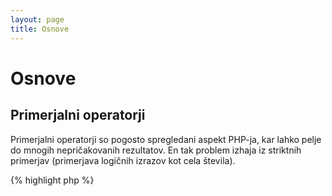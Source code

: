 ```yaml
---
layout: page
title: Osnove
---
```


# Osnove

## Primerjalni operatorji

Primerjalni operatorji so pogosto spregledani aspekt PHP-ja, kar lahko pelje do mnogih nepričakovanih rezultatov.
En tak problem izhaja iz striktnih primerjav (primerjava logičnih izrazov kot cela števila).

{% highlight php %}
<?php
$a = 5;   // 5 as an integer

var_dump($a == 5);       // compare value; return true
var_dump($a == '5');     // compare value (ignore type); return true
var_dump($a === 5);      // compare type/value (integer vs. integer); return true
var_dump($a === '5');    // compare type/value (integer vs. string); return false

/**
 * Strict comparisons
 */
if (strpos('testing', 'test')) {    // 'test' is found at position 0, which is interpreted as the boolean 'false'
    // code...
}

vs.

if (strpos('testing', 'test') !== false) {    // true, as strict comparison was made (0 !== false)
    // code...
}
{% endhighlight %}

* [Primerjalni operatorji](http://php.net/manual/en/language.operators.comparison.php)
* [Primerjalna tabela](http://php.net/manual/en/types.comparisons.php)

## Pogojni stavki

### If stavki

Pri uporabi 'if/else' stavkov znotraj funkcije ali razreda, je pogosto spregledano, da mora biti 'else' uporabljen
v vezavi, da se deklarira potencialne rezultate. Vendar če rezultat definira vrednost, ki jo vrne, 'else' ni
potreben saj bo 'return' končala funkcijo, kar naredi 'else' spornega.

{% highlight php %}
<?php
function test($a)
{
    if ($a) {
        return true;
    } else {
        return false;
    }
}

vs.

function test($a)
{
    if ($a) {
        return true;
    }
    return false;    // else is not necessary
}
{% endhighlight %}

* [If stavki](http://php.net/manual/en/control-structures.if.php)

### Switch stavki

Switch stavki so odličen način za izogib pisanju neskončnih 'if' in 'else' stavkov, vendar je nekaj stvari, na katere je dobro biti pozoren:

- Switch stavki samo primerjajo vrednosti in ne tipa (ekvivalentno '==')
- Ponavljajo 'case' za 'case' sklopom dokler ni ujemanje najdeno. Če ni najdenega ujemanja, potem je uporabljen 'default' (če je definiran)
- Brez 'break', bodo nadaljevali implementacijo vsakega 'case' dokler ne dosežejo 'break/return'
- Znotraj funkcije uporaba 'return' blaži potrebo po 'break' saj konča funkcijo

{% highlight php %}
<?php
$answer = test(2);    // the code from both 'case 2' and 'case 3' will be implemented

function test($a)
{
    switch ($a) {
        case 1:
            // code...
            break;             // break is used to end the switch statement
        case 2:
            // code...         // with no break, comparison will continue to 'case 3'
        case 3:
            // code...
            return $result;    // within a function, 'return' will end the function
        default:
            // code...
            return $error;
    }
}
{% endhighlight %}

* [Switch stavki](http://php.net/manual/en/control-structures.switch.php)
* [PHP switch](http://phpswitch.com/)

## Globalni imenski prostor

Ko se uporablja imenske prostore, lahko ugotovite, da so interne funkcije skrite za funkcijami, ki jih napišete. Da se to popravi,
se sklicujte na globalne funkcije z uporabo poševnice nazaj pred imenom funkcije.

{% highlight php %}
<?php
namespace phptherightway;

function fopen()
{
    $file = \fopen();    // Our function name is the same as an internal function.
                         // Execute the function from the global space by adding '\'.
}

function array()
{
    $iterator = new \ArrayIterator();    // ArrayIterator is an internal class. Using its name without a backslash
                                         // will attempt to resolve it within your namespace.
}
{% endhighlight %}

* [Globalni prostor](http://php.net/manual/en/language.namespaces.global.php)
* [Globalna pravila](http://php.net/manual/en/userlandnaming.rules.php)

## Nizi

### Spajanje

- Če je vaša vrstica širša preko priporočene dolžine vrstice (120 znakov), razmislite o spajanju vaše vrstice
- Za bralnost je najboljše uporabiti operatorje spajanja nad operatorji dodeljevanja
- Medtem ko ste znotraj originalnega področja spremenljivke, zamaknite kodo, ko spajanje uporabi novo vrstico


{% highlight php %}
<?php
$a  = 'Multi-line example';    // concatenating assignment operator (.=)
$a .= "\n";
$a .= 'of what not to do';

vs.

$a = 'Multi-line example'      // concatenation operator (.)
    . "\n"                     // indenting new lines
    . 'of what to do';
{% endhighlight %}

* [Operatorji nizov](http://php.net/manual/en/language.operators.string.php)

### Tipi nizov

Tipi nizov so konstantna lastnost znotraj PHP skupnosti, vendar upajmo, da bo ta sekcija razložila
razlike med tipi nizov in njenimi prednostmi/uporabami.

#### Enojni citati

Enojni citati so najenostavnejša pot za definiranje niza in so pogosto najhitrejši. Njihova hitrost izhaja iz PHP-ja,
ki ne parsa niza (ne razčlenjuje za spremenljivke). Najboljše so uporabni za:

- Nize, ki ne potrebujejo razčlenjevanja
- Pisanje spremenljivke v preprosti tekst

{% highlight php %}
<?php
echo 'This is my string, look at how pretty it is.';    // no need to parse a simple string

/**
 * Output:
 *
 * This is my string, look at how pretty it is.
 */
{% endhighlight %}

* [Enojni citat](http://www.php.net/manual/en/language.types.string.php#language.types.string.syntax.single)

#### Dvojni citati

Dvojni citati so švicarski vojaški nož za nize, vendar so počasnejši zaradi razčlenjevanja niza. Najboljše so
uporabni za:

- Zatekajoče nize (escaped)
- Nizi z mnogimi spremenljivkami in preprostim tekstom
- Zgoščevanje več vrstičnega spojevanja in izboljšanja bralnosti

{% highlight php %}
<?php
echo 'phptherightway is ' . $adjective . '.'     // a single quotes example that uses multiple concatenating for
    . "\n"                                       // variables and escaped string
    . 'I love learning' . $code . '!';

vs.

echo "phptherightway is $adjective.\n I love learning $code!"  // Instead of multiple concatenating, double quotes
                                                               // enables us to use a parsable string
{% endhighlight %}

Ko se uporablja dvojne citate, ki vsebujejo spremenljivke, je pogosti primer, da se bo spremenljivka dotikala drugega
znaka. To bo imelo za posledico, da PHP ne bo razčlenil spremenljivke, ker je le-ta prikrita. Da se izognete temu problemu,
zavijte spremenljivko znotraj para zavitih oklepajev.

{% highlight php %}
<?php
$juice = 'plum';
echo "I drank some juice made of $juices";    // $juice cannot be parsed

vs.

$juice = 'plum';
echo "I drank some juice made of {$juice}s";    // $juice will be parsed

/**
 * Complex variables will also be parsed within curly brackets
 */

$juice = array('apple', 'orange', 'plum');
echo "I drank some juice made of {$juice[1]}s";   // $juice[1] will be parsed
{% endhighlight %}

* [Dvojni citati](http://www.php.net/manual/en/language.types.string.php#language.types.string.syntax.double)

#### Nowdoc sintaksa

Nowdoc sintaksa je bila predstavljena v 5.3 in se interno obnaša na podoben način kot enojni citati, razen ko je primernejše
uporabiti več vrstične nize brez potrebe po spojevanju.

{% highlight php %}
<?php
$str = <<<'EOD'             // initialized by <<<
Example of string
spanning multiple lines
using nowdoc syntax.
$a does not parse.
EOD;                        // closing 'EOD' must be on it's own line, and to the left most point

/**
 * Output:
 *
 * Example of string
 * spanning multiple lines
 * using nowdoc syntax.
 * $a does not parse.
 */
{% endhighlight %}

* [Nowdoc sintaksa](http://www.php.net/manual/en/language.types.string.php#language.types.string.syntax.nowdoc)

#### Heredoc sintaksa

Heredoc sintaksa se interno obnaša na enak način kot dvojni citati razen, da je primernejša za uporabo
več vrstičnih nizov brez potrebe po spojevanju.

{% highlight php %}
<?php
$a = 'Variables';

$str = <<<EOD               // initialized by <<<
Example of string
spanning multiple lines
using heredoc syntax.
$a are parsed.
EOD;                        // closing 'EOD' must be on it's own line, and to the left most point

/**
 * Output:
 *
 * Example of string
 * spanning multiple lines
 * using heredoc syntax.
 * Variables are parsed.
 */
{% endhighlight %}

* [Heredoc sintaksa](http://www.php.net/manual/en/language.types.string.php#language.types.string.syntax.heredoc)

## Trojni operatorji

Trojni operatorji so odlična pot za zgoščeno kodo, vendar so pogosto uporabljeni s presežkom. Medtem ko so lahko
trojni operatorji zloženi/gnezdeni, je priporočljivo uporabiti enega na vrstico zaradi bralnosti.

{% highlight php %}
<?php
$a = 5;
echo ($a == 5) ? 'yay' : 'nay';

vs.

// nested ternary
$b = 10;
echo ($a) ? ($a == 5) ? 'yay' : 'nay' : ($b == 10) ? 'excessive' : ':(';    // excess nesting, sacrificing readability
{% endhighlight %}

To 'return' a value with ternary operators use the correct syntax.

{% highlight php %}
<?php
$a = 5;
echo ($a == 5) ? return true : return false;    // this example will output an error

vs.

$a = 5;
return ($a == 5) ? 'yay' : 'nope';    // this example will return 'yay'
{% endhighlight %}

* [Trojni operatorji](http://php.net/manual/en/language.operators.comparison.php)

## Deklaracije spremenljivk

V času, ko programerji poskušajo narediti njihovo kodo čistejšo z deklaracijo vnaprej definiranih spremenljivk z
različnimi imeni. To pomeni, da je v realnosti potrebna poraba dvojnega spomina omenjene skripte. Za primer spodaj
recimo, da primer niza teksta vsebuje podatke vrednih 1MB, s kopiranjem spremenljivke ste povečali izvajanje skripte za
2MB.

{% highlight php %}
<?php
$about = 'A very long string of text';    // uses 2MB memory
echo $about;

proti

echo 'A very long string of text';        // uses 1MB memory
{% endhighlight %}

* [Nasveti zmogljivosti](https://developers.google.com/speed/articles/optimizing-php)
